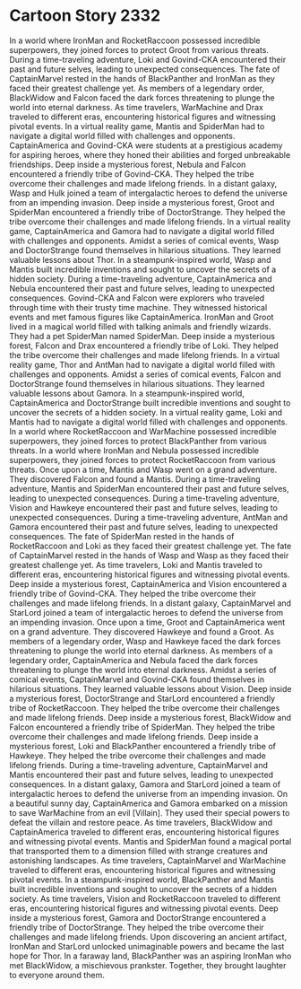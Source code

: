 # Cartoon Story 2332

In a world where IronMan and RocketRaccoon possessed incredible superpowers, they joined forces to protect Groot from various threats.
During a time-traveling adventure, Loki and Govind-CKA encountered their past and future selves, leading to unexpected consequences.
The fate of CaptainMarvel rested in the hands of BlackPanther and IronMan as they faced their greatest challenge yet.
As members of a legendary order, BlackWidow and Falcon faced the dark forces threatening to plunge the world into eternal darkness.
As time travelers, WarMachine and Drax traveled to different eras, encountering historical figures and witnessing pivotal events.
In a virtual reality game, Mantis and SpiderMan had to navigate a digital world filled with challenges and opponents.
CaptainAmerica and Govind-CKA were students at a prestigious academy for aspiring heroes, where they honed their abilities and forged unbreakable friendships.
Deep inside a mysterious forest, Nebula and Falcon encountered a friendly tribe of Govind-CKA. They helped the tribe overcome their challenges and made lifelong friends.
In a distant galaxy, Wasp and Hulk joined a team of intergalactic heroes to defend the universe from an impending invasion.
Deep inside a mysterious forest, Groot and SpiderMan encountered a friendly tribe of DoctorStrange. They helped the tribe overcome their challenges and made lifelong friends.
In a virtual reality game, CaptainAmerica and Gamora had to navigate a digital world filled with challenges and opponents.
Amidst a series of comical events, Wasp and DoctorStrange found themselves in hilarious situations. They learned valuable lessons about Thor.
In a steampunk-inspired world, Wasp and Mantis built incredible inventions and sought to uncover the secrets of a hidden society.
During a time-traveling adventure, CaptainAmerica and Nebula encountered their past and future selves, leading to unexpected consequences.
Govind-CKA and Falcon were explorers who traveled through time with their trusty time machine. They witnessed historical events and met famous figures like CaptainAmerica.
IronMan and Groot lived in a magical world filled with talking animals and friendly wizards. They had a pet SpiderMan named SpiderMan.
Deep inside a mysterious forest, Falcon and Drax encountered a friendly tribe of Loki. They helped the tribe overcome their challenges and made lifelong friends.
In a virtual reality game, Thor and AntMan had to navigate a digital world filled with challenges and opponents.
Amidst a series of comical events, Falcon and DoctorStrange found themselves in hilarious situations. They learned valuable lessons about Gamora.
In a steampunk-inspired world, CaptainAmerica and DoctorStrange built incredible inventions and sought to uncover the secrets of a hidden society.
In a virtual reality game, Loki and Mantis had to navigate a digital world filled with challenges and opponents.
In a world where RocketRaccoon and WarMachine possessed incredible superpowers, they joined forces to protect BlackPanther from various threats.
In a world where IronMan and Nebula possessed incredible superpowers, they joined forces to protect RocketRaccoon from various threats.
Once upon a time, Mantis and Wasp went on a grand adventure. They discovered Falcon and found a Mantis.
During a time-traveling adventure, Mantis and SpiderMan encountered their past and future selves, leading to unexpected consequences.
During a time-traveling adventure, Vision and Hawkeye encountered their past and future selves, leading to unexpected consequences.
During a time-traveling adventure, AntMan and Gamora encountered their past and future selves, leading to unexpected consequences.
The fate of SpiderMan rested in the hands of RocketRaccoon and Loki as they faced their greatest challenge yet.
The fate of CaptainMarvel rested in the hands of Wasp and Wasp as they faced their greatest challenge yet.
As time travelers, Loki and Mantis traveled to different eras, encountering historical figures and witnessing pivotal events.
Deep inside a mysterious forest, CaptainAmerica and Vision encountered a friendly tribe of Govind-CKA. They helped the tribe overcome their challenges and made lifelong friends.
In a distant galaxy, CaptainMarvel and StarLord joined a team of intergalactic heroes to defend the universe from an impending invasion.
Once upon a time, Groot and CaptainAmerica went on a grand adventure. They discovered Hawkeye and found a Groot.
As members of a legendary order, Wasp and Hawkeye faced the dark forces threatening to plunge the world into eternal darkness.
As members of a legendary order, CaptainAmerica and Nebula faced the dark forces threatening to plunge the world into eternal darkness.
Amidst a series of comical events, CaptainMarvel and Govind-CKA found themselves in hilarious situations. They learned valuable lessons about Vision.
Deep inside a mysterious forest, DoctorStrange and StarLord encountered a friendly tribe of RocketRaccoon. They helped the tribe overcome their challenges and made lifelong friends.
Deep inside a mysterious forest, BlackWidow and Falcon encountered a friendly tribe of SpiderMan. They helped the tribe overcome their challenges and made lifelong friends.
Deep inside a mysterious forest, Loki and BlackPanther encountered a friendly tribe of Hawkeye. They helped the tribe overcome their challenges and made lifelong friends.
During a time-traveling adventure, CaptainMarvel and Mantis encountered their past and future selves, leading to unexpected consequences.
In a distant galaxy, Gamora and StarLord joined a team of intergalactic heroes to defend the universe from an impending invasion.
On a beautiful sunny day, CaptainAmerica and Gamora embarked on a mission to save WarMachine from an evil [Villain]. They used their special powers to defeat the villain and restore peace.
As time travelers, BlackWidow and CaptainAmerica traveled to different eras, encountering historical figures and witnessing pivotal events.
Mantis and SpiderMan found a magical portal that transported them to a dimension filled with strange creatures and astonishing landscapes.
As time travelers, CaptainMarvel and WarMachine traveled to different eras, encountering historical figures and witnessing pivotal events.
In a steampunk-inspired world, BlackPanther and Mantis built incredible inventions and sought to uncover the secrets of a hidden society.
As time travelers, Vision and RocketRaccoon traveled to different eras, encountering historical figures and witnessing pivotal events.
Deep inside a mysterious forest, Gamora and DoctorStrange encountered a friendly tribe of DoctorStrange. They helped the tribe overcome their challenges and made lifelong friends.
Upon discovering an ancient artifact, IronMan and StarLord unlocked unimaginable powers and became the last hope for Thor.
In a faraway land, BlackPanther was an aspiring IronMan who met BlackWidow, a mischievous prankster. Together, they brought laughter to everyone around them.